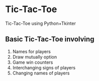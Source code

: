 # Tic-Tac-Toe
Tic-Tac-Toe using Python+Tkinter

## Basic Tic-Tac-Toe involving
1. Names for players
2. Draw mutually option
3. Game win counters
4. Interchanging signs of players
5. Changing names of players
